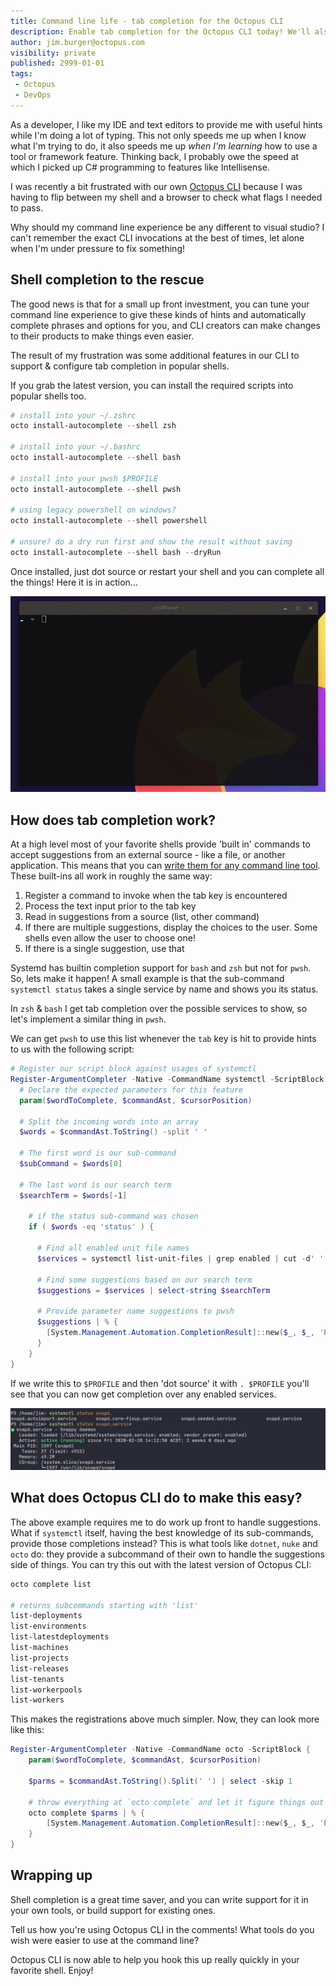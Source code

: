 ```yaml
---
title: Command line life - tab completion for the Octopus CLI
description: Enable tab completion for the Octopus CLI today! We'll also dive into how shell completion works in some popular shell environments.
author: jim.burger@octopus.com
visibility: private
published: 2999-01-01
tags:
 - Octopus
 - DevOps
---
```


As a developer, I like my IDE and text editors to provide me with useful hints while I'm doing a lot of typing. This not only speeds me up when I know what I'm trying to do, it also speeds me up _when I'm learning_ how to use a tool or framework feature. Thinking back, I probably owe the speed at which I picked up C# programming to features like Intellisense.

I was recently a bit frustrated with our own [Octopus CLI](https://octopus.com/downloads/octopuscli) because I was having to flip between my shell and a browser to check what flags I needed to pass.

Why should my command line experience be any different to visual studio? I can't remember the exact CLI invocations at the best of times, let alone when I'm under pressure to fix something!

## Shell completion to the rescue

The good news is that for a small up front investment, you can tune your command line experience to give these kinds of hints and automatically complete phrases and options for you, and CLI creators can make changes to their products to make things even easier.

The result of my frustration was some additional features in our CLI to support & configure tab completion in popular shells.

If you grab the latest version, you can install the required scripts into popular shells too.

```powershell
# install into your ~/.zshrc
octo install-autocomplete --shell zsh

# install into your ~/.bashrc
octo install-autocomplete --shell bash

# install into your pwsh $PROFILE
octo install-autocomplete --shell pwsh

# using legacy powershell on windows?
octo install-autocomplete --shell powershell

# unsure? do a dry run first and show the result without saving
octo install-autocomplete --shell bash --dryRun
```

Once installed, just dot source or restart your shell and you can complete all the things! Here it is in action...

![animation of octo CLI using zsh tab completion](octo-complete.gif)

## How does tab completion work?

At a high level most of your favorite shells provide 'built in' commands to accept suggestions from an external source - like a file, or another application. This means that you can [write them for any command line tool](https://www.cyberciti.biz/faq/add-bash-auto-completion-in-ubuntu-linux). These built-ins all work in roughly the same way:

1. Register a command to invoke when the tab key is encountered
2. Process the text input prior to the tab key
3. Read in suggestions from a source (list, other command)
4. If there are multiple suggestions, display the choices to the user. Some shells even allow the user to choose one!
5. If there is a single suggestion, use that

Systemd has builtin completion support for `bash` and `zsh` but not for `pwsh`. So, lets make it happen! A small example is that the sub-command `systemctl status` takes a single service by name and shows you its status. 

In `zsh` & `bash` I get tab completion over the possible services to show, so let's implement a similar thing in `pwsh`.

We can get `pwsh` to use this list whenever the `tab` key is hit to provide hints to us with the following script:

```powershell
# Register our script block against usages of systemctl
Register-ArgumentCompleter -Native -CommandName systemctl -ScriptBlock {
  # Declare the expected parameters for this feature
  param($wordToComplete, $commandAst, $cursorPosition)

  # Split the incoming words into an array
  $words = $commandAst.ToString() -split ' '

  # The first word is our sub-command
  $subCommand = $words[0]

  # The last word is our search term
  $searchTerm = $words[-1]

    # if the status sub-command was chosen
    if ( $words -eq 'status' ) {

      # Find all enabled unit file names
      $services = systemctl list-unit-files | grep enabled | cut -d' ' -f1

      # Find some suggestions based on our search term
      $suggestions = $services | select-string $searchTerm 

      # Provide parameter name suggestions to pwsh
      $suggestions | % {
        [System.Management.Automation.CompletionResult]::new($_, $_, 'ParameterName', $_)
      }
    }
}
```

If we write this to `$PROFILE` and then 'dot source' it with `. $PROFILE` you'll see that you can now get completion over any enabled services.

![demonstrating tab completion in pwsh for systemctl status](systemctl-pwsh.png)

## What does Octopus CLI do to make this easy?

The above example requires me to do work up front to handle suggestions. What if `systemctl` itself, having the best knowledge of its sub-commands, provide those completions instead? This is what tools like `dotnet`, `nuke` and `octo` do: they provide a subcommand of their own to handle the suggestions side of things. You can try this out with the latest version of Octopus CLI:

```powershell
octo complete list

# returns subcommands starting with 'list'
list-deployments
list-environments
list-latestdeployments
list-machines
list-projects
list-releases
list-tenants
list-workerpools
list-workers
```

This makes the registrations above much simpler. Now, they can look more like this:

```powershell
Register-ArgumentCompleter -Native -CommandName octo -ScriptBlock {
    param($wordToComplete, $commandAst, $cursorPosition)

    $parms = $commandAst.ToString().Split(' ') | select -skip 1

    # throw everything at `octo complete` and let it figure things out
    octo complete $parms | % {
        [System.Management.Automation.CompletionResult]::new($_, $_, 'ParameterName', $_)
    }
}
```

## Wrapping up

Shell completion is a great time saver, and you can write support for it in your own tools, or build support for existing ones.

Tell us how you're using Octopus CLI in the comments! What tools do you wish were easier to use at the command line?

Octopus CLI is now able to help you hook this up really quickly in your favorite shell. Enjoy!
